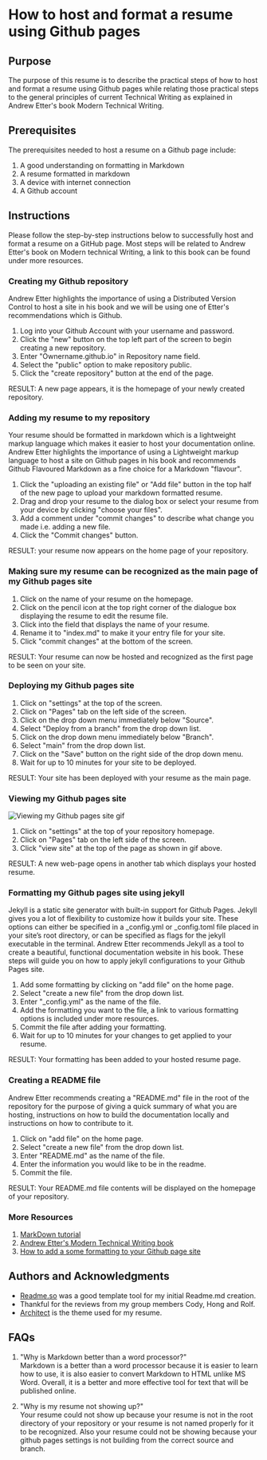 
# How to host and format a resume using Github pages

## Purpose

The purpose of this resume is to describe the practical steps of how to host and format a resume using Github pages while relating those practical steps to the general principles of current Technical Writing as explained in Andrew Etter's book Modern Technical Writing.

## Prerequisites
The prerequisites needed to host a resume on a Github page include:  
1. A good understanding on formatting in Markdown
2. A resume formatted in markdown
3. A device with internet connection
4. A Github account

## Instructions

Please follow the step-by-step instructions below to successfully host and format a resume on a GitHub page. Most steps will be related to Andrew Etter's book on Modern technical Writing, a link to this book can be found under more resources.

### Creating my Github repository

Andrew Etter highlights the importance of using a Distributed Version Control to host a site in his book and we will be using one of Etter's recommendations which is Github.

1. Log into your Github Account with your username and password.
2. Click the "new" button on the top left part of the screen to begin creating a new repository.
3. Enter "Ownername.github.io" in Repository name field.
4. Select the "public" option to make repository public.
5. Click the "create repository" button at the end of the page.  

RESULT: A new page appears, it is the homepage of your newly created repository.

### Adding my resume to my repository

Your resume should be formatted in markdown which is a lightweight markup language which makes it easier to host your documentation online. Andrew Etter highlights the importance of using a Lightweight markup language to host a site on Github pages in his book and recommends Github Flavoured Markdown as a fine choice for a Markdown "flavour".

1. Click the "uploading an existing file" or "Add file" button in the top half of the new page to upload your markdown formatted resume.
2. Drag and drop your resume to the dialog box or select your resume from your device by clicking "choose your files".
3. Add a comment under "commit changes" to describe what change you made i.e. adding a new file.
4. Click the "Commit changes" button.

RESULT: your resume now appears on the home page of your repository.

### Making sure my resume can be recognized as the main page of my Github pages site

1. Click on the name of your resume on the homepage.
2. Click on the pencil icon at the top right corner of the dialogue box displaying the resume to edit the resume file.
3. Click into the field that displays the name of your resume.
4. Rename it to "index.md" to make it your entry file for your site.
5. Click "commit changes" at the bottom of the screen.

RESULT: Your resume can now be hosted and recognized as the first page to be seen on your site.

### Deploying my Github pages site

1. Click on "settings" at the top of the screen.
2. Click on "Pages" tab on the left side of the screen.
3. Click on the drop down menu immediately below "Source".
4. Select "Deploy from a branch" from the drop down list.
5. Click on the drop down menu immediately below "Branch".
6. Select "main" from the drop down list.
7. Click on the "Save" button on the right side of the drop down menu.
8. Wait for up to 10 minutes for your site to be deployed.

RESULT: Your site has been deployed with your resume as the main page.

### Viewing my Github pages site

![Viewing my Github pages site gif](https://media.giphy.com/media/v1.Y2lkPTc5MGI3NjExOTgwMzY4Zjc1NzI5OWNiMTViMDBmODU2NTNiZjc0NjMxN2ZmNTJiMiZjdD1n/fkSHnzgzJcwYJt4hOM/giphy.gif)

1. Click on "settings" at the top of your repository homepage.
2. Click on "Pages" tab on the left side of the screen.
3. Click "view site" at the top of the page as shown in gif above.

RESULT: A new web-page opens in another tab which displays your hosted resume.

### Formatting my Github pages site using jekyll

Jekyll is a static site generator with built-in support for Github Pages. Jekyll gives you a lot of flexibility to customize how it builds your site. These options can either be specified in a _config.yml or _config.toml file placed in your site’s root directory, or can be specified as flags for the jekyll executable in the terminal. Andrew Etter recommends Jekyll as a tool to create a beautiful, functional documentation website in his book. These steps will guide you on how to apply jekyll configurations to your Github Pages site.

1. Add some formatting by clicking on "add file" on the home page.
2. Select "create a new file" from the drop down list.
3. Enter "_config.yml" as the name of the file.
4. Add the formatting you want to the file, a link to various formatting options is included under more resources.
5. Commit the file after adding your formatting.
6. Wait for up to 10 minutes for your changes to get applied to your resume.

RESULT: Your formatting has been added to your hosted resume page.

### Creating a README file
Andrew Etter recommends creating a "README.md" file in the root of the repository for the purpose of giving a quick summary of what you are hosting, instructions on how to build the documentation locally and instructions on how to contribute to it.

1. Click on "add file" on the home page.
2. Select "create a new file" from the drop down list.
3. Enter "README.md" as the name of the file.
4. Enter the information you would like to be in the readme.
5. Commit the file.

RESULT: Your README.md file contents will be displayed on the homepage of your repository.

### More Resources

1. [MarkDown tutorial](www.github.com)
2. [Andrew Etter's Modern Technical Writing book](https://www.amazon.ca/Modern-Technical-Writing-Introduction-Documentation-ebook/dp/B01A2QL9SS)
3. [How to add a some formatting to your Github page site](https://jekyllrb.com/docs/configuration/)

## Authors and Acknowledgments

* [Readme.so](https://readme.so/editor) was a good template tool for my initial Readme.md creation.
* Thankful for the reviews from my group members Cody, Hong and Rolf.
* [Architect](https://github.com/pages-themes/architect) is the theme used for my resume.

## FAQs
1. "Why is Markdown better than a word
processor?"  
Markdown is a better than a word processor because it is easier to learn how to use, it is also easier to convert Markdown to HTML unlike MS Word. Overall, it is a better and more effective tool for text that will be published online. 

2. "Why is my resume not showing up?"  
Your resume could not show up because your resume is not in the root directory of your repository or your resume is not named properly for it to be recognized. Also your resume could not be showing because your github pages settings is not building from the correct source and branch.
